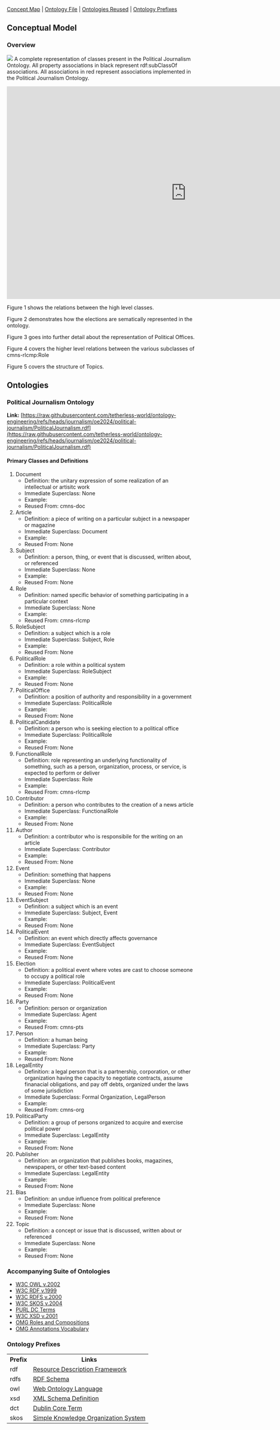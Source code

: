 [Concept Map](#conceptual-model) | [Ontology File](#ontologies) | [Ontologies Reused](#ontologies-reused) | [Ontology Prefixes](#ontology-prefixes)

## Conceptual Model

### Overview
[![](images/JournalismCMDv3.jpg)](images/JournalismCMDv3.jpg)
A complete representation of classes present in the Political Journalism Ontology. All property associations in black represent rdf:subClassOf associations. All associations in red represent associations implemented in the Political Journalism Ontology.


<iframe src="https://docs.google.com/presentation/d/e/2PACX-1vRRkIQlOvQEpMIOWADi_GV-PWNQp7BY4gDSy9FrtyPJS9cR_LIwPnUnMlzG5-eb7z2i-OGLxUSC1JCU/embed?start=false&loop=false&delayms=3000" frameborder="0" width="960" height="569" allowfullscreen="true" mozallowfullscreen="true" webkitallowfullscreen="true"></iframe>

Figure 1 shows the relations between the high level classes.

Figure 2 demonstrates how the elections are sematically represented in the ontology.

Figure 3 goes into further detail about the representation of Political Offices.

Figure 4 covers the higher level relations between the various subclasses of cmns-rlcmp:Role

Figure 5 covers the structure of Topics.

## Ontologies

### Political Journalism Ontology

**Link:**
[https://raw.githubusercontent.com/tetherless-world/ontology-engineering/refs/heads/journalism/oe2024/political-journalism/PoliticalJournalism.rdf](https://raw.githubusercontent.com/tetherless-world/ontology-engineering/refs/heads/journalism/oe2024/political-journalism/PoliticalJournalism.rdf)

#### Primary Classes and Definitions

1. Document
    - Definition: the unitary expression of some realization of an intellectual or artisitc work
    - Immediate Superclass: None
    - Example:
    - Reused From: cmns-doc
1. Article
    - Definition: a piece of writing on a particular subject in a newspaper or magazine
    - Immediate Superclass: Document
    - Example:
    - Reused From: None
1. Subject
    - Definition: a person, thing, or event that is discussed, written about, or referenced
    - Immediate Superclass: None
    - Example:
    - Reused From: None
1. Role
    - Definition: named specific behavior of something participating in a particular context
    - Immediate Superclass: None
    - Example:
    - Reused From: cmns-rlcmp
1. RoleSubject
    - Definition: a subject which is a role
    - Immediate Superclass: Subject, Role
    - Example:
    - Reused From: None
1. PoliticalRole
    - Definition: a role within a political system
    - Immediate Superclass: RoleSubject
    - Example:
    - Reused From: None
1. PoliticalOffice
    - Definition: a position of authority and responsibility in a government
    - Immediate Superclass: PoliticalRole
    - Example:
    - Reused From: None
1. PoliticalCandidate
    - Definition: a person who is seeking election to a political office
    - Immediate Superclass: PoliticalRole
    - Example:
    - Reused From: None
1. FunctionalRole
    - Definition: role representing an underlying functionality of something, such as a person, organization, process, or service, is expected to perform or deliver
    - Immediate Superclass: Role
    - Example:
    - Reused From: cmns-rlcmp
1. Contributor
    - Definition: a person who contributes to the creation of a news article
    - Immediate Superclass: FunctionalRole
    - Example:
    - Reused From: None
1. Author
    - Definition: a contributor who is responsibile for the writing on an article
    - Immediate Superclass: Contributor
    - Example:
    - Reused From: None
1. Event
    - Definition: something that happens
    - Immediate Superclass: None
    - Example:
    - Reused From: None
1. EventSubject
    - Definition: a subject which is an event
    - Immediate Superclass: Subject, Event
    - Example:
    - Reused From: None
1. PoliticalEvent
    - Definition: an event which directly affects governance
    - Immediate Superclass: EventSubject
    - Example:
    - Reused From: None
1. Election
    - Definition: a political event where votes are cast to choose someone to occupy a political role
    - Immediate Superclass: PoliticalEvent
    - Example:
    - Reused From: None
1. Party
    - Definition: person or organization
    - Immediate Superclass: Agent
    - Example:
    - Reused From: cmns-pts
1. Person
    - Definition: a human being
    - Immediate Superclass: Party
    - Example:
    - Reused From: None
1. LegalEntity
    - Definition: a legal person that is a partnership, corporation, or other organization having the capacity to negotiate contracts, assume finanacial obligations, and pay off debts, organized under the laws of some jurisdiction
    - Immediate Superclass: Formal Organization, LegalPerson
    - Example:
    - Reused From: cmns-org
1. PoliticalParty
    - Definition: a group of persons organized to acquire and exercise political power
    - Immediate Superclass: LegalEntity
    - Example:
    - Reused From: None
1. Publisher
    - Definition: an organization that publishes books, magazines, newspapers, or other text-based content
    - Immediate Superclass: LegalEntity
    - Example:
    - Reused From: None
1. Bias
    - Definition: an undue influence from political preference
    - Immediate Superclass: None
    - Example:
    - Reused From: None
1. Topic
    - Definition: a concept or issue that is discussed, written about or referenced
    - Immediate Superclass: None
    - Example:
    - Reused From: None


### Accompanying Suite of Ontologies

- [W3C OWL v.2002](http://www.w3.org/2002/07/owl#)
- [W3C RDF v.1999](http://www.w3.org/1999/02/22-rdf-syntax-ns#)
- [W3C RDFS v.2000](http://www.w3.org/2000/01/rdf-schema#)
- [W3C SKOS v.2004](http://www.w3.org/2004/02/skos/core#)
- [PURL DC Terms](http://purl.org/dc/terms/)
- [W3C XSD v.2001](http://www.w3.org/2001/XMLSchema#)
- [OMG Roles and Compositions](https://www.omg.org/spec/Commons/RolesAndCompositions/)
- [OMG Annotations Vocabulary](https://www.omg.org/spec/Commons/AnnotationVocabulary/)

<!--## Ontologies Reused

We group the ontologies we reuse by the purpose and the use-cases they are intended to serve, as vocabularies for.

### Study Design Ontologies

- [Provenance for Healthcare + Clinical Research (ProvCaRe)](https://provcare.case.edu/)
- [Human-Aware Science Ontology](http://hadatac.org/ont/hasco/)

### Medical Ontologies

- [National Cancer Institute Thesarus (NCIT)](https://provcare.case.edu/)
- [Children's Health Exposure Analysis Resource Ontology (CHEAR)](https://bioportal.bioontology.org/ontologies/NCIT)
- [Human-Disease Ontology (DOID)](https://www.ebi.ac.uk/ols/ontologies/doid")

### Mid-Level Ontologies

- [SemanticScience Integrated Ontology
  (SIO)](https://raw.githubusercontent.com/micheldumontier/semanticscience/master/ontology/sio/release/sio-subset-labels.owl)

### Statistical Ontologies

- [Units Ontology
  (UO)](https://www.google.com/search?q=UO+ontology&rlz=1C5CHFA_enIN727IN729&oq=UO+ontology&aqs=chrome..69i57j69i60.3199j0j4&sourceid=chrome&ie=UTF-8)
- [Statistical Methods Ontology (STATO)](https://www.ebi.ac.uk/ols/ontologies/stato)-->

### Ontology Prefixes

<table style="width:100%">
  <tr>
    <th>Prefix</th>
    <th>Links</th>
  </tr>
  <tr>
    <td>rdf</td>
    <td><a href="http://www.w3.org/1999/02/22-rdf-syntax-ns">Resource Description Framework</a></td>
  </tr>
  <tr>
    <td>rdfs</td>
    <td><a href="http://www.w3.org/2000/01/rdf-schema"> RDF Schema</a> </td>
  </tr>
  <tr>
    <td>owl</td>
    <td><a href="http://www.w3.org/2002/07/owl#">Web Ontology Language </a> </td>
  </tr>
  <tr>
    <td> xsd</td>
    <td> <a href="http://www.w3.org/2001/XMLSchema#">XML Schema Definition</a></td>
  </tr>
  <tr>
    <td>dct</td>
    <td> <a href="http://purl.org/dc/terms/">Dublin Core Term</a> </td>
  </tr>
  <tr>
    <td>skos</td>
    <td> <a href="http://www.w3.org/2004/02/skos/core#">Simple Knowledge Organization System</a></td>
  </tr>
  <tr>
</table>

